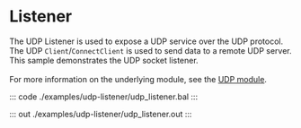 # Listener

The UDP Listener is used to expose a UDP service over the UDP protocol.
The UDP `Client`/`ConnectClient` is used to send data to a remote UDP server.
This sample demonstrates the UDP socket listener.<br/><br/>
For more information on the underlying module, 
see the [UDP module](https://docs.central.ballerina.io/ballerina/udp/latest).

::: code ./examples/udp-listener/udp_listener.bal :::

::: out ./examples/udp-listener/udp_listener.out :::